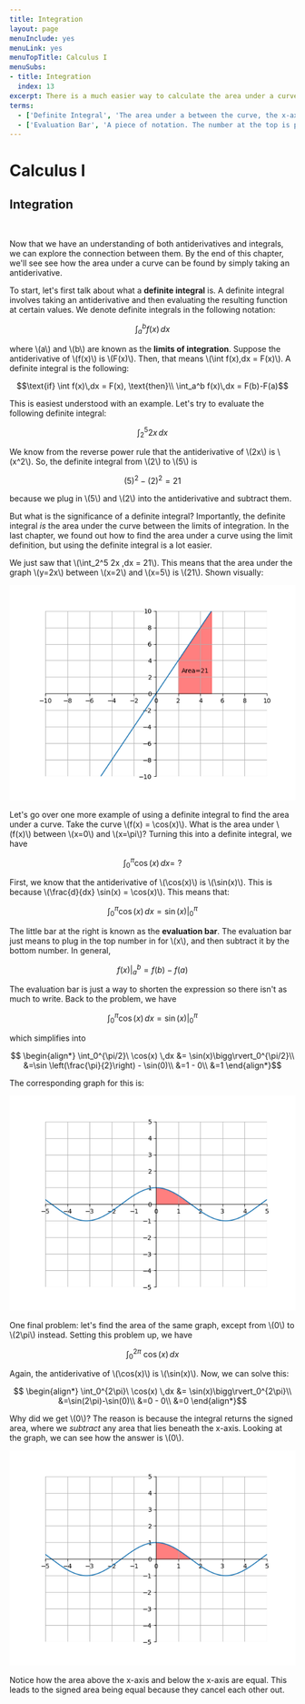 ```yaml
---
title: Integration
layout: page
menuInclude: yes
menuLink: yes
menuTopTitle: Calculus I
menuSubs:
- title: Integration
  index: 13
excerpt: There is a much easier way to calculate the area under a curve that doesn't involve solving limits or summations at all! This is known as solving an integral, and uses antidifferentiation instead."
terms:
  - ['Definite Integral', 'The area under a between the curve, the x-axis, and two \(x\) values']
  - ['Evaluation Bar', 'A piece of notation. The number at the top is plugged into the variable for the expression which then subtracts the expression with the bottom number plugged in. Or, \(f(x)\Big\rvert_a^b = f(b)-f(a)\).']
---
```



<h1>Calculus I</h1>

<h2>Integration</h2><br>


Now that we have an understanding of both antiderivatives and integrals, we can explore the connection between them. By the end of this chapter, we'll see see how the area under a curve can be found by simply taking an antiderivative.

To start, let's first talk about what a <b>definite integral</b> is. A definite integral involves taking an antiderivative and then evaluating the resulting function at certain values. We denote definite integrals in the following notation:

$$\int_a^b f(x)\,dx$$

where \\(a\\) and \\(b\\) are known as the <b>limits of integration</b>. Suppose the antiderivative of \\(f(x)\\) is \\(F(x)\\). Then, that means \\(\int f(x)\,dx = F(x)\\). A definite integral is the following:

$$\text{if} \int f(x)\,dx = F(x), \text{then}\\
\int_a^b f(x)\,dx = F(b)-F(a)$$

This is easiest understood with an example. Let's try to evaluate the following definite integral:

$$\int_2^5 2x \,dx$$

We know from the reverse power rule that the antiderivative of \\(2x\\) is \\(x^2\\). So, the definite integral from \\(2\\) to \\(5\\) is

$$(5)^2 - (2)^2 = 21$$

because we plug in \\(5\\) and \\(2\\) into the antiderivative and subtract them.

But what is the significance of a definite integral? Importantly, the definite integral <i>is</i> the area under the curve between the limits of integration. In the last chapter, we found out how to find the area under a curve using the limit definition, but using the definite integral is a lot easier.

We just saw that \\(\int_2^5 2x \,dx = 21\\). This means that the area under the graph \\(y=2x\\) between \\(x=2\\) and \\(x=5\\) is \\(21\\). Shown visually:

<img src="../../visuals/2x integral.png">

Let's go over one more example of using a definite integral to find the area under a curve. Take the curve \\(f(x) = \cos(x)\\). What is the area under \\(f(x)\\) between \\(x=0\\) and \\(x=\pi\\)? Turning this into a definite integral, we have

$$\int_0^\pi \cos(x)\,dx = \,\,?$$

First, we know that the antiderivative of \\(\cos(x)\\) is \\(\sin(x)\\). This is because \\(\frac{d}{dx} \sin(x) = \cos(x)\\). This means that:

$$\int_0^\pi \cos(x) \,dx = \sin(x)\bigg\rvert_0^\pi$$

The little bar at the right is known as the <b>evaluation bar</b>. The evaluation bar just means to plug in the top number in for \\(x\\), and then subtract it by the bottom number. In general,

$$f(x)\bigg\rvert_a^b = f(b)-f(a)$$

The evaluation bar is just a way to shorten the expression so there isn't as much to write. Back to the problem, we have

$$\int_0^\pi \cos(x) \,dx = \sin(x)\bigg\rvert_0^\pi$$

which simplifies into

$$
\begin{align*}
\int_0^{\pi/2}\ \cos(x) \,dx &= \sin(x)\bigg\rvert_0^{\pi/2}\\
&=\sin \left(\frac{\pi}{2}\right) - \sin(0)\\
&=1 - 0\\
&=1
\end{align*}$$

The corresponding graph for this is:

<img src="../../visuals/cosx integral.png">

One final problem: let's find the area of the same graph, except from \\(0\\) to \\(2\pi\\) instead. Setting this problem up, we have

$$\int_0^{2\pi}\ \cos(x) \,dx$$

Again, the antiderivative of \\(\cos(x)\\) is \\(\sin(x)\\). Now, we can solve this:

$$
\begin{align*}
\int_0^{2\pi}\ \cos(x) \,dx &= \sin(x)\bigg\rvert_0^{2\pi}\\
&=\sin(2\pi)-\sin(0)\\
&=0 - 0\\
&=0
\end{align*}$$

Why did we get \\(0\\)? The reason is because the integral returns the signed area, where we <i>subtract</i> any area that lies beneath the x-axis. Looking at the graph, we can see how the answer is \\(0\\).

<img src="../../visuals/cosx2pi integral.png">

Notice how the area above the x-axis and below the x-axis are equal. This leads to the signed area being equal because they cancel each other out.